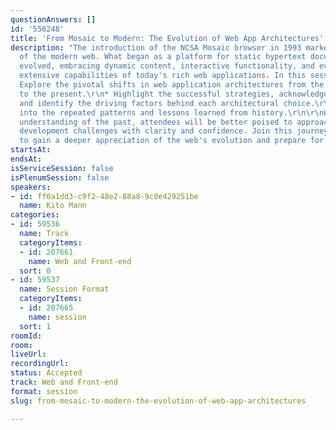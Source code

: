 ```yaml
---
questionAnswers: []
id: '556248'
title: 'From Mosaic to Modern: The Evolution of Web App Architectures'
description: "The introduction of the NCSA Mosaic browser in 1993 marked the inception
  of the modern web. What began as a platform for static hypertext documents rapidly
  evolved, embracing dynamic content, interactive functionality, and eventually the
  extensive capabilities of today's rich web applications. In this session, we will:\r\n\r\n*
  Explore the pivotal shifts in web application architectures from the early 1990s
  to the present.\r\n* Highlight the successful strategies, acknowledge the missteps,
  and identify the driving factors behind each architectural choice.\r\n* Offer insights
  into the repeated patterns and lessons learned from history.\r\n\r\nWith a keen
  understanding of the past, attendees will be better poised to approach future web
  development challenges with clarity and confidence. Join this journey through time
  to gain a deeper appreciation of the web's evolution and prepare for what lies ahead."
startsAt: 
endsAt: 
isServiceSession: false
isPlenumSession: false
speakers:
- id: ff0a1dd3-c9f2-48e2-88a8-9c0e429251be
  name: Kito Mann
categories:
- id: 59536
  name: Track
  categoryItems:
  - id: 207661
    name: Web and Front-end
  sort: 0
- id: 59537
  name: Session Format
  categoryItems:
  - id: 207665
    name: session
  sort: 1
roomId: 
room: 
liveUrl: 
recordingUrl: 
status: Accepted
track: Web and Front-end
format: session
slug: from-mosaic-to-modern-the-evolution-of-web-app-architectures

---
```

